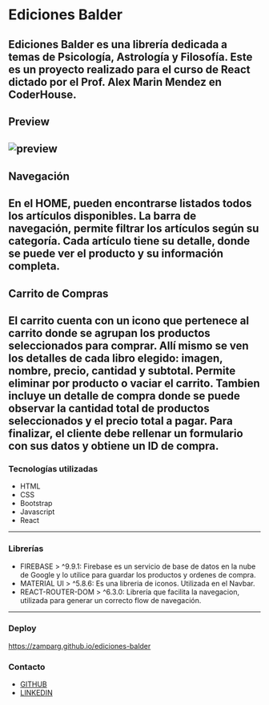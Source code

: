 # Ediciones Balder

**Ediciones Balder** es una librería dedicada a temas de Psicología, Astrología y Filosofía. 
Este es un proyecto realizado para el curso de React dictado por el Prof. Alex Marin Mendez en CoderHouse. 
---

## Preview 

<img wid src="https://res.cloudinary.com/zamparg/image/upload/v1660746795/ediciones-balder/Animation_xrijwn.gif" alt="preview" width="auto"></img>
--- 

## Navegación

En el HOME, pueden encontrarse listados todos los artículos disponibles. 
La barra de navegación, permite filtrar los artículos según su categoría.
Cada artículo tiene su detalle, donde se puede ver el producto y su información completa. 
---

## Carrito de Compras

El carrito cuenta con un icono que pertenece al carrito donde se agrupan los productos seleccionados para comprar. Allí mismo se ven los detalles de cada libro elegido: imagen, nombre, precio, cantidad y subtotal. Permite eliminar por producto o vaciar el carrito. Tambien incluye un detalle de compra donde se puede observar la cantidad total de productos seleccionados y el precio total a pagar.
Para finalizar, el cliente debe rellenar un formulario con sus datos y obtiene un ID de compra.
---

### Tecnologías utilizadas

* HTML
* CSS
* Bootstrap
* Javascript
* React
---

### Librerías

* FIREBASE > ^9.9.1: Firebase es un servicio de base de datos en la nube de Google y lo utilice para guardar los productos y ordenes de compra.
* MATERIAL UI > ^5.8.6: Es una libreria de iconos. Utilizada en el Navbar.
* REACT-ROUTER-DOM > ^6.3.0: Librería que facilita la navegacion, utilizada para generar un correcto flow de navegación.
--- 

### Deploy

https://zamparg.github.io/ediciones-balder

### Contacto
* [GITHUB](https://github.com/zamparg)
* [LINKEDIN](https://www.linkedin.com/in/gast%C3%B3n-zampar/)